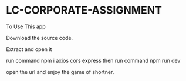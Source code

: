 ﻿# LC-CORPORATE-ASSIGNMENT

To Use This app

Download the source code.

Extract and open it

run command npm i axios cors express
then run command npm run dev

open the url and enjoy the game of shortner.

